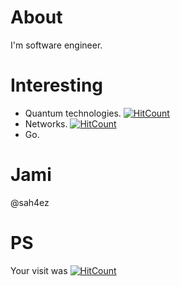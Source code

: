# About

I'm software engineer.

# Interesting

- Quantum technologies. [![HitCount](http://hits.dwyl.com/Quant-Team/qvm.svg)](http://hits.dwyl.com/Quant-Team/qvm)
- Networks. [![HitCount](http://hits.dwyl.com/sah4ez/pspk.svg)](http://hits.dwyl.com/sah4ez/pspk)
- Go.

# Jami

@sah4ez

# PS 

Your visit was [![HitCount](http://hits.dwyl.com/sah4ez/sah4ez.svg)](http://hits.dwyl.com/sah4ez/sah4ez)
